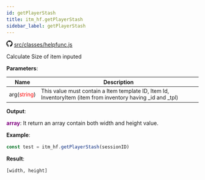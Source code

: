 ```yaml
---
id: getPlayerStash
title: itm_hf.getPlayerStash
sidebar_label: getPlayerStash
---
```

![](/img/github.png) [src/classes/helpfunc.js](https://github.com/TrustedSourceLeaks/LeakedServer/blob/master/src/classes/helpfunc.js)

Calculate Size of item inputed

**Parameters**:

Name  |   Description 
----------- |   -----------
arg(<font color="red">string</font>)  |   This value must contain a Item template ID, Item Id, InventoryItem (item from inventory having _id and _tpl)


**Output**:

**<font color="purple">array</font>**: It return an array contain both width and height value.


**Example**:
```js
const test = itm_hf.getPlayerStash(sessionID)
```

**Result**:
```
[width, height]
```